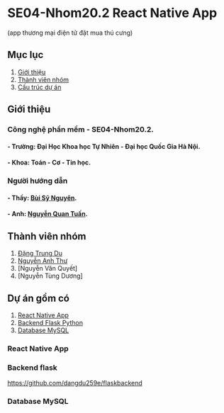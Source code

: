 # SE04-Nhom20.2   React Native App
(app thương mại điện tử đặt mua thú cưng)

## Mục lục
1. [Giới thiệu](##gioithieu)
2. [Thành viên nhóm](##thanhviennhom)
3. [Cấu trúc dự án](##cautruduan)

## Giới thiệu
### Công nghệ phần mềm - SE04-Nhom20.2. 
#### - Trường: Đại Học Khoa học Tự Nhiên - Đại học Quốc Gia Hà Nội.
#### - Khoa: Toán - Cơ - Tin học.
### Người hướng dẫn
#### - Thầy: [Bùi Sỹ Nguyên](https://www.facebook.com/nguyenbs).
#### - Anh: [Nguyễn Quan Tuấn](https://www.facebook.com/nguyenquan.tuan.5).

## **Thành viên nhóm**
1) [Đặng Trung Du](https://www.facebook.com/t.dudang/)
2) [Nguyễn Anh Thư](https://www.facebook.com/profile.php?id=100017848988200)
3) [Nguyễn Văn Quyết]
4) [Nguyễn Tùng Dương]

## **Dự án gồm có**
1. [React Native App](###reactnative)
1. [Backend Flask Python](###flaskpython)
1. [Database MySQL](###databasemysql)

### **React Native App** 

 
### **Backend flask**
https://github.com/dangdu259e/flaskbackend

### **Database MySQL**
